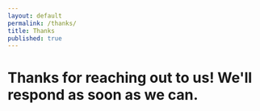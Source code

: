 ```yaml
---
layout: default
permalink: /thanks/
title: Thanks
published: true
---
```


<div class='content-wrap'>
    <h1 class="centered">Thanks for reaching out to us! We'll respond as soon as we can.</h1>
</div>

